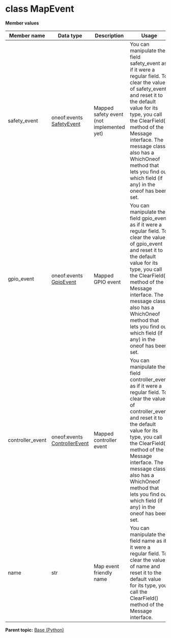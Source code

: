 # class MapEvent

 **Member values** 

|Member name|Data type|Description|Usage|
|-----------|---------|-----------|-----|
|safety\_event|oneof:events [SafetyEvent](SafetyEvent.md#)|Mapped safety event \(not implemented yet\)|You can manipulate the field safety\_event as if it were a regular field. To clear the value of safety\_event and reset it to the default value for its type, you call the ClearField\(\) method of the Message interface. The message class also has a WhichOneof method that lets you find out which field \(if any\) in the oneof has been set.|
|gpio\_event|oneof:events [GpioEvent](GpioEvent.md#)|Mapped GPIO event|You can manipulate the field gpio\_event as if it were a regular field. To clear the value of gpio\_event and reset it to the default value for its type, you call the ClearField\(\) method of the Message interface. The message class also has a WhichOneof method that lets you find out which field \(if any\) in the oneof has been set.|
|controller\_event|oneof:events [ControllerEvent](ControllerEvent.md#)|Mapped controller event|You can manipulate the field controller\_event as if it were a regular field. To clear the value of controller\_event and reset it to the default value for its type, you call the ClearField\(\) method of the Message interface. The message class also has a WhichOneof method that lets you find out which field \(if any\) in the oneof has been set.|
|name|str|Map event friendly name|You can manipulate the field name as if it were a regular field. To clear the value of name and reset it to the default value for its type, you call the ClearField\(\) method of the Message interface.|

**Parent topic:** [Base \(Python\)](../../summary_pages/Base.md)

